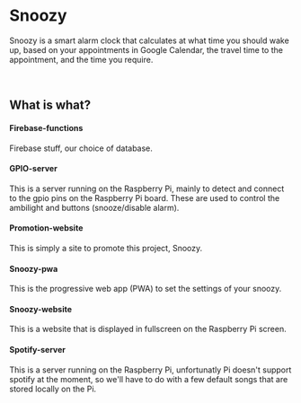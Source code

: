 # Snoozy

Snoozy is a smart alarm clock that calculates at what time you should wake up, based on your appointments in Google Calendar, the travel time to the appointment, and the time you require.


<br>

## What is what?


#### Firebase-functions
Firebase stuff, our choice of database.
<br>
#### GPIO-server
This is a server running on the Raspberry Pi, mainly to detect and connect to the gpio pins on the Raspberry Pi board. These are used to control the ambilight and buttons (snooze/disable alarm).
<br>
#### Promotion-website
This is simply a site to promote this project, Snoozy.
<br>
#### Snoozy-pwa
This is the progressive web app (PWA) to set the settings of your snoozy.
<br>
#### Snoozy-website
This is a website that is displayed in fullscreen on the Raspberry Pi screen.
<br>
#### Spotify-server
This is a server running on the Raspberry Pi, unfortunatly Pi doesn't support spotify at the moment, so we'll have to do with a few default songs that are stored locally on the Pi.